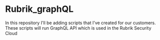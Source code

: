 # Rubrik_graphQL 
In this repository I'll be adding scripts that I've created for our customers. These scripts will run GraphQL API which is used in the Rubrik Security Cloud
